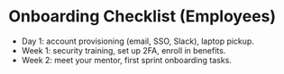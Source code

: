 # Onboarding Checklist (Employees)
- Day 1: account provisioning (email, SSO, Slack), laptop pickup.
- Week 1: security training, set up 2FA, enroll in benefits.
- Week 2: meet your mentor, first sprint onboarding tasks.
